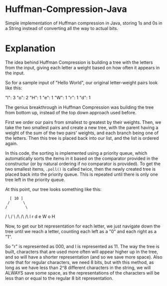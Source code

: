 # Huffman-Compression-Java
Simple implementation of Huffman compression in Java, storing 1s and 0s in a String instead of converting all the way to actual bits.

# Explanation

The idea behind Huffman Compression is building a tree with the letters from the input, giving
each letter a weight based on how often it appears in the input. 

So for a sample input of "Hello World", our original letter-weight pairs look like this:

"l": 3
"o": 2
"H": 1
"e": 1
"W": 1
"r": 1
"d": 1

The genius breakthrough in Huffman Compression was building the tree from bottom up, instead of the
top down approach used before. 

First we order our pairs from smallest to greatest by their weights. Then, we take the two smallest pairs and
create a new tree, with the parent having a weight of the sum of the two pairs' weights, and each branch being
one of the letters. Then this tree is placed back into our list, and the list is ordered again. 

In this code, the sorting is implemented using a priority queue, which automatically sorts the items in it
based on the comparator provided in the constructur (or by natural ordering if no comparator is provided).
To get the two smallest items, `.poll()` is called twice, then the newly created tree is placed back into
the priority queue. This is repeated until there is only one tree left in the priority queue. 

At this point, our tree looks something like this:

      [ 10 ] 
     /      \
    /        \   
   / \      / \ 
  /\ /\    /\  l
 r d e W  o H  

 Now, to get our bit representation for each letter, we just navigate down the tree until we reach a letter,
 counting each left as a "0" and each right as a "1".

 So "r" is represented as 000, and l is represented as 11. The way the tree is built, characters that are 
 used more often will appear higher up in the tree, and so will have a shorter representation (and so we
 save more space). Also note that for regular characters, we need 8 bits, but with this method, as long as we have
 less than 2^8 different characters in the string, we will ALWAYS save some space, as the representations of the
 characters will be less than or equal to the regular 8 bit representation. 
